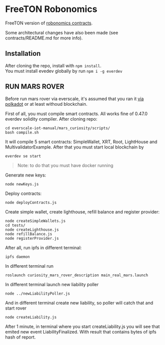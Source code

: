# FreeTON Robonomics
FreeTON version of [robonomics contracts](https://github.com/airalab/robonomics_contracts).

Some architectural changes have also been made (see contracts/README.md for more info).

## Installation
After cloning the repo, install with `npm install`.     
You must install evedev globally by run `npm i -g everdev`

## RUN MARS ROVER
Before run mars rover via everscale, it's assumed that you ran it [via polkadot](https://wiki.robonomics.network/docs/en/connect-mars-curiosity-rover-under-robonomics-parachain-control/) or at least withoud blockchain.

First of all, you must compile smart contracts. All works fine of 0.47.0 everdev solidity compiler. After cloning repo:
```console
cd everscale-iot-manual/mars_curiosity/scripts/
bash compile.sh
```
It will compile 5 smart contracts: SimpleWallet, XRT, Root, LightHouse and MultivalidatorExample.
After that you must start local blockchain by
```console
everdev se start
```
> Note: to do that you must have docker running

Generate new keys:
```console 
node newKeys.js
```
Deploy contracts:
```console
node deployContracts.js
```
Create simple wallet, create lighthouse, refill balance and register provider:
```console
node createSimpleWallets.js
cd tests/
node createLighthouse.js
node refillBalance.js
node registerProvider.js
```

After all, run ipfs in different terminal:
```console 
ipfs daemon
```

In different terminal run 
```console
roslaunch curiosity_mars_rover_description main_real_mars.launch
```

In different terminal launch new liability poller
```console
node ../newLiabilityPoller.js
```

And in different terminal create new liability, so poller will catch that and start rover
```console
node createLiability.js
```
After 1 minute, in terminal where you start createLiability.js you will see that emited new event LiabilityFinalized.
With result that contains bytes of ipfs hash of report.
